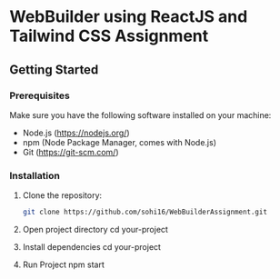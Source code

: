 # WebBuilder using ReactJS and Tailwind CSS Assignment

## Getting Started

### Prerequisites

Make sure you have the following software installed on your machine:

- Node.js (https://nodejs.org/)
- npm (Node Package Manager, comes with Node.js)
- Git (https://git-scm.com/)

### Installation

1. Clone the repository:

   ```bash
   git clone https://github.com/sohi16/WebBuilderAssignment.git
   
2. Open project directory
   cd your-project

3. Install dependencies
   cd your-project

4. Run Project
   npm start
